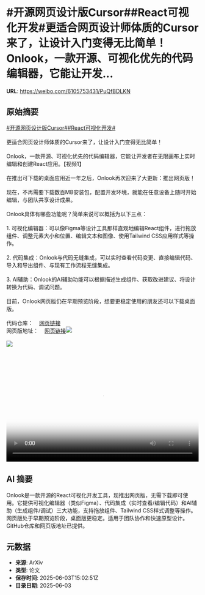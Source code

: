 # #开源网页设计版Cursor##React可视化开发#更适合网页设计师体质的Cursor来了，让设计入门变得无比简单！Onlook，一款开源、可视化优先的代码编辑器，它能让开发...

**URL**: https://weibo.com/6105753431/PuQfBDLKN

## 原始摘要

<a href="https://m.weibo.cn/search?containerid=231522type%3D1%26t%3D10%26q%3D%23%E5%BC%80%E6%BA%90%E7%BD%91%E9%A1%B5%E8%AE%BE%E8%AE%A1%E7%89%88Cursor%23&amp;extparam=%23%E5%BC%80%E6%BA%90%E7%BD%91%E9%A1%B5%E8%AE%BE%E8%AE%A1%E7%89%88Cursor%23" data-hide=""><span class="surl-text">#开源网页设计版Cursor#</span></a><a href="https://m.weibo.cn/search?containerid=231522type%3D1%26t%3D10%26q%3D%23React%E5%8F%AF%E8%A7%86%E5%8C%96%E5%BC%80%E5%8F%91%23&amp;extparam=%23React%E5%8F%AF%E8%A7%86%E5%8C%96%E5%BC%80%E5%8F%91%23" data-hide=""><span class="surl-text">#React可视化开发#</span></a><br><br>更适合网页设计师体质的Cursor来了，让设计入门变得无比简单！<br><br>Onlook，一款开源、可视化优先的代码编辑器，它能让开发者在无限画布上实时编辑和创建React应用。【视频1】<br><br>在推出可下载的桌面应用近一年之后，Onlook再次迎来了大更新：推出网页版！<br><br>现在，不再需要下载数百MB安装包，配置开发环境，就能在任意设备上随时开始编辑，与团队共享设计成果。<br><br>Onlook具体有哪些功能呢？简单来说可以概括为以下三点：<br><br>1. 可视化编辑器：可以像Figma等设计工具那样直观地编辑React组件，进行拖放组件、调整元素大小和位置、编辑文本和图像、使用Tailwind CSS应用样式等操作。<br><br>2. 代码集成：Onlook与代码无缝集成，可以实时查看代码变更、直接编辑代码、导入和导出组件、与现有工作流程无缝集成。<br><br>3. AI辅助：Onlook的AI辅助功能可以根据描述生成组件、获取改进建议、将设计转换为代码、调试问题。<br><br>目前，Onlook网页版仍在早期预览阶段，想要更稳定使用的朋友还可以下载桌面版。<br><br>代码仓库：<a href="https://weibo.cn/sinaurl?u=https%3A%2F%2Fgithub.com%2Fonlook-dev%2Fonlook%3Ftab%3Dreadme-ov-file" data-hide=""><span class="url-icon"><img style="width: 1rem;height: 1rem" src="https://h5.sinaimg.cn/upload/2015/09/25/3/timeline_card_small_web_default.png" referrerpolicy="no-referrer"></span><span class="surl-text">网页链接</span></a><br>网页版地址：<a href="https://weibo.cn/sinaurl?u=https%3A%2F%2Fbeta.onlook.com%2F" data-hide=""><span class="url-icon"><img style="width: 1rem;height: 1rem" src="https://h5.sinaimg.cn/upload/2015/09/25/3/timeline_card_small_web_default.png" referrerpolicy="no-referrer"></span><span class="surl-text">网页链接</span></a><img style="" src="https://tvax2.sinaimg.cn/large/006Fd7o3ly1i22a5lfnttj316w0u0tak.jpg" referrerpolicy="no-referrer"><br><br><img style="" src="https://tvax1.sinaimg.cn/large/006Fd7o3gy1i22a42x7rdj30zk0k0x21.jpg" referrerpolicy="no-referrer"><br><br><br clear="both"><div style="clear: both"></div><video controls="controls" poster="https://tvax1.sinaimg.cn/orj480/006Fd7o3ly1i22a5lystdj316w0u0tak.jpg" style="width: 100%"><source src="https://f.video.weibocdn.com/o0/uJ7qprmBlx08oKQiYQyQ01041200nJol0E010.mp4?label=mp4_720p&amp;template=1028x720.25.0&amp;ori=0&amp;ps=1CwnkDw1GXwCQx&amp;Expires=1748966562&amp;ssig=P8SXJzLTb8&amp;KID=unistore,video"><source src="https://f.video.weibocdn.com/o0/7IZZaaNelx08oKQi9kfS01041200bBBD0E010.mp4?label=mp4_hd&amp;template=684x480.25.0&amp;ori=0&amp;ps=1CwnkDw1GXwCQx&amp;Expires=1748966562&amp;ssig=9IGKgf2Ivd&amp;KID=unistore,video"><source src="https://f.video.weibocdn.com/o0/A48K2ChFlx08oKQii3EQ0104120073Jb0E010.mp4?label=mp4_ld&amp;template=512x360.25.0&amp;ori=0&amp;ps=1CwnkDw1GXwCQx&amp;Expires=1748966562&amp;ssig=JZ9n%2BM1D1V&amp;KID=unistore,video"><p>视频无法显示，请前往<a href="https://video.weibo.com/show?fid=1034%3A5173506418081816" target="_blank" rel="noopener noreferrer">微博视频</a>观看。</p></video>

## AI 摘要

Onlook是一款开源的React可视化开发工具，现推出网页版，无需下载即可使用。它提供可视化编辑器（类似Figma）、代码集成（实时查看/编辑代码）和AI辅助（生成组件/调试）三大功能，支持拖放组件、Tailwind CSS样式调整等操作。网页版处于早期预览阶段，桌面版更稳定。适用于团队协作和快速原型设计。GitHub仓库和网页版地址已提供。

## 元数据

- **来源**: ArXiv
- **类型**: 论文
- **保存时间**: 2025-06-03T15:02:51Z
- **目录日期**: 2025-06-03
